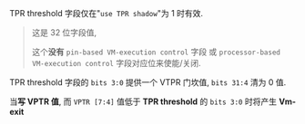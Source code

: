 
TPR threshold 字段仅在"`use TPR shadow`"为 1 时有效. 

> 这是 32 位字段值, 
>
> 这个**没有** `pin-based VM-execution control` 字段 或 `processor-based VM-execution control` 字段对应位来使能/关闭. 

TPR threshold 字段的 `bits 3:0` 提供一个 VTPR 门坎值, `bits 31:4` 清为 0 值. 

当**写 VPTR 值**, 而 `VPTR [7:4]` 值低于 **TPR threshold** 的 `bits 3:0` 时将产生 **Vm-exit**
